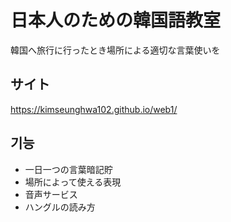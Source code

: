 # 日本人のための韓国語教室
韓国へ旅行に行ったとき場所による適切な言葉使いを

## サイト

https://kimseunghwa102.github.io/web1/


## 기능
* 一日一つの言葉暗記貯
* 場所によって使える表現
* 音声サービス
* ハングルの読み方
